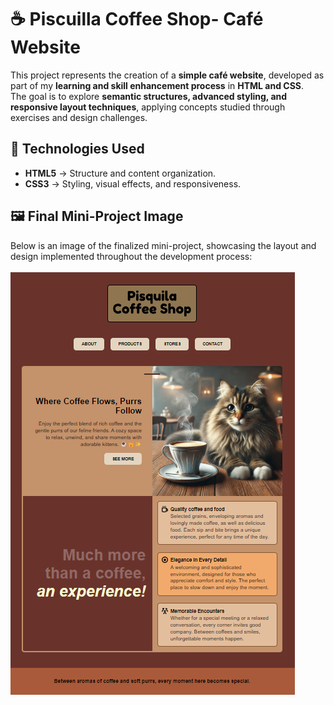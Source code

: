# ☕ Piscuilla Coffee Shop- Café Website  

This project represents the creation of a **simple café website**, developed as part of my **learning and skill enhancement process** in **HTML and CSS**.  
The goal is to explore **semantic structures, advanced styling, and responsive layout techniques**, applying concepts studied through exercises and design challenges.  

## 🚀 Technologies Used  
- **HTML5** → Structure and content organization.  
- **CSS3** → Styling, visual effects, and responsiveness. 

## 🖼️ Final Mini-Project Image
Below is an image of the finalized mini-project, showcasing the layout and design implemented throughout the development process:
<br>
<br>
<img src="./img/webPage.png" alt="Final Mini-Project Image">